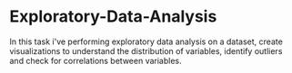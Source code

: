 # Exploratory-Data-Analysis

In this task i've performing exploratory data analysis on a dataset, create visualizations to understand the
distribution of variables, identify outliers and check for correlations between variables.
